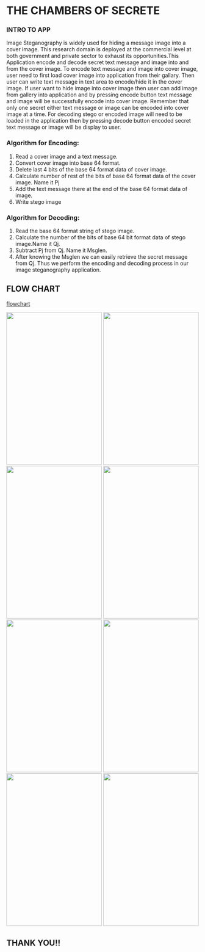 # THE CHAMBERS OF SECRETE

### INTRO TO APP
Image Steganography is widely used for hiding a message image into a cover image. This research domain is deployed at the commercial level at both government and private sector to exhaust its opportunities.This Application encode and decode secret text message and image into and from the cover image. To encode text message and image into cover image, user need to first load cover image into application from their gallary. Then user can write text message in text area to encode/hide it in the cover image. If user want to hide image into cover image then user can add image from gallery into application and by pressing encode button text message and image will be successfully encode into cover image. Remember that only one secret either text message or image can be encoded into cover image at a time. For decoding stego or encoded image will need to be loaded in the application then by pressing decode button encoded secret text message or image will be display to user.

### Algorithm for Encoding:
1. Read a cover image and a text message.
2. Convert cover image into base 64 format.
3. Delete last 4 bits of the base 64 format data of cover image.
4. Calculate number of rest of the bits of base 64 format data of the cover image. Name it Pj
5. Add the text message there at the end of the base 64 format data of image.
6. Write stego image

### Algorithm for Decoding:
1. Read the base 64 format string of stego image.
2. Calculate the number of the bits of base 64 bit format data of stego image.Name it Qj.
3. Subtract Pj from Qj. Name it Msglen.
4. After knowing the Msglen we can easily retrieve the secret message from Qj. Thus we perform the encoding and decoding process in our image steganography application.

## FLOW CHART

[comment]: <> (![here]&#40;https://github.com/lukefire5156/Steganography-App/blob/master/SS/flowchart.png&#41;)
[ flowchart](https://user-images.githubusercontent.com/62428616/190418227-05b44f89-318d-4630-bc5d-546cd7a68a04.png)



<img src="https://user-images.githubusercontent.com/62428616/190418770-78849159-51c3-4706-801d-4fe9f793569e.png" width="250" height="400">

<img src="https://user-images.githubusercontent.com/62428616/190419146-86cb755d-a4eb-4229-ba15-ecc22160a909.png" width="250" height="400">

<img src="https://user-images.githubusercontent.com/62428616/190419591-f2253b98-2115-496e-ba75-cc3905a25ad1.png" width="250" height="400">

<img src="https://user-images.githubusercontent.com/62428616/190419734-5a4d9d11-1ac9-4abf-901b-2cec3c8afbaa.png" width="250" height="400">

<img src="https://user-images.githubusercontent.com/62428616/190419888-f82d86a6-0195-4de7-9d42-27e9edd1f6f4.png" width="250" height="400">

<img src="https://user-images.githubusercontent.com/62428616/190420009-6383e540-a41c-4c4d-8e22-20646bf711b0.png" width="250" height="400">

<img src="https://user-images.githubusercontent.com/62428616/190420151-b283ec16-bc7d-4c4b-a582-0a7dfdaa0497.png" width="250" height="400">

<img src="https://user-images.githubusercontent.com/62428616/190420418-87039cad-7589-4be5-a2d3-87e0e5643580.png" width="250" height="400">

## THANK YOU!!
